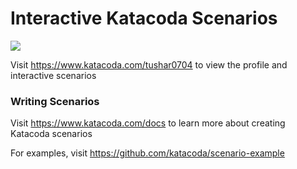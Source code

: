 # Interactive Katacoda Scenarios

[![](http://shields.katacoda.com/katacoda/tushar0704/count.svg)](https://www.katacoda.com/tushar0704 "Get your profile on Katacoda.com")

Visit https://www.katacoda.com/tushar0704 to view the profile and interactive scenarios

### Writing Scenarios
Visit https://www.katacoda.com/docs to learn more about creating Katacoda scenarios

For examples, visit https://github.com/katacoda/scenario-example
